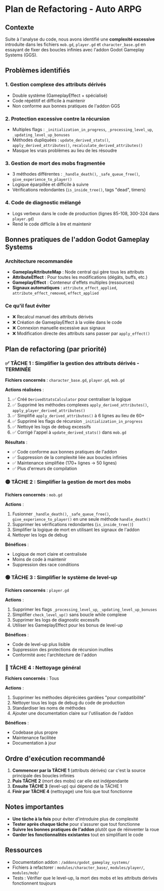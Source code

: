 # Plan de Refactoring - Auto ARPG

## Contexte

Suite à l'analyse du code, nous avons identifié une **complexité excessive** introduite dans les fichiers `mob.gd`, `player.gd` et `character_base.gd` en essayant de fixer des boucles infinies avec l'addon Godot Gameplay Systems (GGS).

## Problèmes identifiés

### 1. **Gestion complexe des attributs dérivés**
- Double système (GameplayEffect + spécialisé) 
- Code répétitif et difficile à maintenir
- Non conforme aux bonnes pratiques de l'addon GGS

### 2. **Protection excessive contre la récursion**
- Multiples flags : `_initialization_in_progress`, `_processing_level_up`, `_updating_level_up_bonuses`
- Méthodes dupliquées : `update_derived_stats()`, `apply_derived_attributes()`, `recalculate_derived_attributes()`
- Masque les vrais problèmes au lieu de les résoudre

### 3. **Gestion de mort des mobs fragmentée**
- 3 méthodes différentes : `_handle_death()`, `_safe_queue_free()`, `give_experience_to_player()`
- Logique éparpillée et difficile à suivre
- Vérifications redondantes (`is_inside_tree()`, tags "dead", timers)

### 4. **Code de diagnostic mélangé**
- Logs verbeux dans le code de production (lignes 85-108, 300-324 dans `player.gd`)
- Rend le code difficile à lire et maintenir

## Bonnes pratiques de l'addon Godot Gameplay Systems

### Architecture recommandée
- **GameplayAttributeMap** : Node central qui gère tous les attributs
- **AttributeEffect** : Pour toutes les modifications (dégâts, buffs, etc.)
- **GameplayEffect** : Conteneur d'effets multiples (ressources)
- **Signaux automatiques** : `attribute_effect_applied`, `attribute_effect_removed`, `effect_applied`

### Ce qu'il faut éviter
- ❌ Recalcul manuel des attributs dérivés
- ❌ Création de GameplayEffect à la volée dans le code
- ❌ Connexion manuelle excessive aux signaux
- ❌ Modification directe des attributs sans passer par `apply_effect()`

## Plan de refactoring (par priorité)

### ✅ **TÂCHE 1 : Simplifier la gestion des attributs dérivés** - TERMINÉE
**Fichiers concernés** : `character_base.gd`, `player.gd`, `mob.gd`

**Actions réalisées** :
1. ✅ Créé `DerivedStatsCalculator` pour centraliser la logique
2. ✅ Supprimé les méthodes complexes `apply_derived_attributes()`, `apply_player_derived_attributes()`
3. ✅ Simplifié `apply_derived_attributes()` à 6 lignes au lieu de 60+
4. ✅ Supprimé les flags de récursion `_initialization_in_progress`
5. ✅ Nettoyé les logs de debug excessifs
6. ✅ Corrigé l'appel à `update_derived_stats()` dans `mob.gd`

**Résultats** :
- ✅ Code conforme aux bonnes pratiques de l'addon
- ✅ Suppression de la complexité liée aux boucles infinies  
- ✅ Maintenance simplifiée (170+ lignes → 50 lignes)
- ✅ Plus d'erreurs de compilation

### 🟡 **TÂCHE 2 : Simplifier la gestion de mort des mobs**
**Fichiers concernés** : `mob.gd`

**Actions** :
1. Fusionner `_handle_death()`, `_safe_queue_free()`, `give_experience_to_player()` en une seule méthode `handle_death()`
2. Supprimer les vérifications redondantes (`is_inside_tree()`)
3. Simplifier la logique de mort en utilisant les signaux de l'addon
4. Nettoyer les logs de debug

**Bénéfices** :
- Logique de mort claire et centralisée
- Moins de code à maintenir
- Suppression des race conditions

### 🟢 **TÂCHE 3 : Simplifier le système de level-up**
**Fichiers concernés** : `player.gd`

**Actions** :
1. Supprimer les flags `_processing_level_up`, `_updating_level_up_bonuses`
2. Simplifier `check_level_up()` sans boucle while complexe
3. Supprimer les logs de diagnostic excessifs
4. Utiliser les GameplayEffect pour les bonus de level-up

**Bénéfices** :
- Code de level-up plus lisible
- Suppression des protections de récursion inutiles
- Conformité avec l'architecture de l'addon

### 🔵 **TÂCHE 4 : Nettoyage général**
**Fichiers concernés** : Tous

**Actions** :
1. Supprimer les méthodes dépréciées gardées "pour compatibilité"
2. Nettoyer tous les logs de debug du code de production
3. Standardiser les noms de méthodes
4. Ajouter une documentation claire sur l'utilisation de l'addon

**Bénéfices** :
- Codebase plus propre
- Maintenance facilitée
- Documentation à jour

## Ordre d'exécution recommandé

1. **Commencer par la TÂCHE 1** (attributs dérivés) car c'est la source principale des boucles infinies
2. **Puis TÂCHE 2** (mort des mobs) car elle est indépendante
3. **Ensuite TÂCHE 3** (level-up) qui dépend de la TÂCHE 1
4. **Finir par TÂCHE 4** (nettoyage) une fois que tout fonctionne

## Notes importantes

- **Une tâche à la fois** pour éviter d'introduire plus de complexité
- **Tester après chaque tâche** pour s'assurer que tout fonctionne
- **Suivre les bonnes pratiques de l'addon** plutôt que de réinventer la roue
- **Garder les fonctionnalités existantes** tout en simplifiant le code

## Ressources

- Documentation addon : `/addons/godot_gameplay_systems/`
- Fichiers à refactorer : `modules/character_base/`, `modules/player/`, `modules/mob/`
- Tests : Vérifier que le level-up, la mort des mobs et les attributs dérivés fonctionnent toujours
